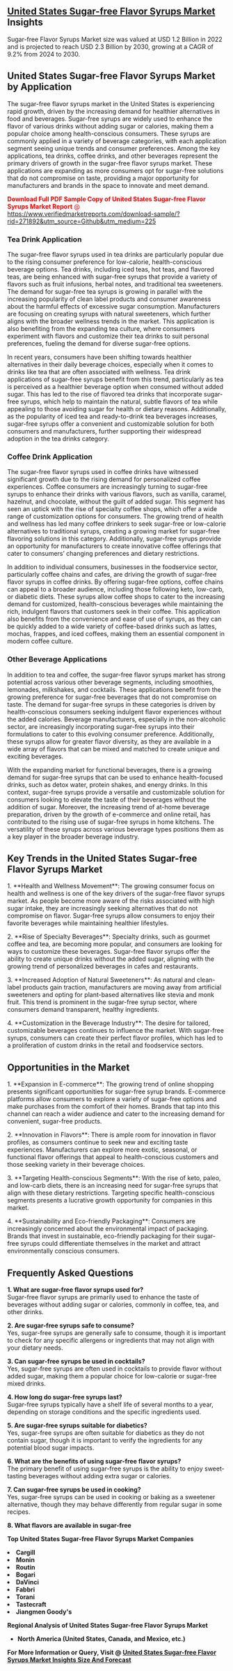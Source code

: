 <h2><a href="https://www.verifiedmarketreports.com/download-sample/?rid=271892&amp;utm_source=Github&amp;utm_medium=225" target="_blank">United States Sugar-free Flavor Syrups Market</a> Insights</h2><p>Sugar-free Flavor Syrups Market size was valued at USD 1.2 Billion in 2022 and is projected to reach USD 2.3 Billion by 2030, growing at a CAGR of 9.2% from 2024 to 2030.</p><p> <h2>United States Sugar-free Flavor Syrups Market by Application</h2> <p>The sugar-free flavor syrups market in the United States is experiencing rapid growth, driven by the increasing demand for healthier alternatives in food and beverages. Sugar-free syrups are widely used to enhance the flavor of various drinks without adding sugar or calories, making them a popular choice among health-conscious consumers. These syrups are commonly applied in a variety of beverage categories, with each application segment seeing unique trends and consumer preferences. Among the key applications, tea drinks, coffee drinks, and other beverages represent the primary drivers of growth in the sugar-free flavor syrups market. These applications are expanding as more consumers opt for sugar-free solutions that do not compromise on taste, providing a major opportunity for manufacturers and brands in the space to innovate and meet demand. <p><span class=""><span style="color: #ff0000;"><strong>Download Full PDF Sample Copy of United States Sugar-free Flavor Syrups Market Report</strong> @ </span><a href="https://www.verifiedmarketreports.com/download-sample/?rid=271892&amp;utm_source=Github&amp;utm_medium=225" target="_blank">https://www.verifiedmarketreports.com/download-sample/?rid=271892&amp;utm_source=Github&amp;utm_medium=225</a></span></p></p> <h3>Tea Drink Application</h3> <p>The sugar-free flavor syrups used in tea drinks are particularly popular due to the rising consumer preference for low-calorie, health-conscious beverage options. Tea drinks, including iced teas, hot teas, and flavored teas, are being enhanced with sugar-free syrups that provide a variety of flavors such as fruit infusions, herbal notes, and traditional tea sweeteners. The demand for sugar-free tea syrups is growing in parallel with the increasing popularity of clean label products and consumer awareness about the harmful effects of excessive sugar consumption. Manufacturers are focusing on creating syrups with natural sweeteners, which further aligns with the broader wellness trends in the market. This application is also benefiting from the expanding tea culture, where consumers experiment with flavors and customize their tea drinks to suit personal preferences, fueling the demand for diverse sugar-free options. <p>In recent years, consumers have been shifting towards healthier alternatives in their daily beverage choices, especially when it comes to drinks like tea that are often associated with wellness. Tea drink applications of sugar-free syrups benefit from this trend, particularly as tea is perceived as a healthier beverage option when consumed without added sugar. This has led to the rise of flavored tea drinks that incorporate sugar-free syrups, which help to maintain the natural, subtle flavors of tea while appealing to those avoiding sugar for health or dietary reasons. Additionally, as the popularity of iced tea and ready-to-drink tea beverages increases, sugar-free syrups offer a convenient and customizable solution for both consumers and manufacturers, further supporting their widespread adoption in the tea drinks category.</p> <h3>Coffee Drink Application</h3> <p>The sugar-free flavor syrups used in coffee drinks have witnessed significant growth due to the rising demand for personalized coffee experiences. Coffee consumers are increasingly turning to sugar-free syrups to enhance their drinks with various flavors, such as vanilla, caramel, hazelnut, and chocolate, without the guilt of added sugar. This segment has seen an uptick with the rise of specialty coffee shops, which offer a wide range of customization options for consumers. The growing trend of health and wellness has led many coffee drinkers to seek sugar-free or low-calorie alternatives to traditional syrups, creating a growing market for sugar-free flavoring solutions in this category. Additionally, sugar-free syrups provide an opportunity for manufacturers to create innovative coffee offerings that cater to consumers’ changing preferences and dietary restrictions. <p>In addition to individual consumers, businesses in the foodservice sector, particularly coffee chains and cafes, are driving the growth of sugar-free flavor syrups in coffee drinks. By offering sugar-free options, coffee chains can appeal to a broader audience, including those following keto, low-carb, or diabetic diets. These syrups allow coffee shops to cater to the increasing demand for customized, health-conscious beverages while maintaining the rich, indulgent flavors that customers seek in their coffee. This application also benefits from the convenience and ease of use of syrups, as they can be quickly added to a wide variety of coffee-based drinks such as lattes, mochas, frappes, and iced coffees, making them an essential component in modern coffee culture.</p> <h3>Other Beverage Applications</h3> <p>In addition to tea and coffee, the sugar-free flavor syrups market has strong potential across various other beverage segments, including smoothies, lemonades, milkshakes, and cocktails. These applications benefit from the growing preference for sugar-free beverages that do not compromise on taste. The demand for sugar-free syrups in these categories is driven by health-conscious consumers seeking indulgent flavor experiences without the added calories. Beverage manufacturers, especially in the non-alcoholic sector, are increasingly incorporating sugar-free syrups into their formulations to cater to this evolving consumer preference. Additionally, these syrups allow for greater flavor diversity, as they are available in a wide array of flavors that can be mixed and matched to create unique and exciting beverages. <p>With the expanding market for functional beverages, there is a growing demand for sugar-free syrups that can be used to enhance health-focused drinks, such as detox water, protein shakes, and energy drinks. In this context, sugar-free syrups provide a versatile and customizable solution for consumers looking to elevate the taste of their beverages without the addition of sugar. Moreover, the increasing trend of at-home beverage preparation, driven by the growth of e-commerce and online retail, has contributed to the rising use of sugar-free syrups in home kitchens. The versatility of these syrups across various beverage types positions them as a key player in the broader beverage industry.</p> <h2>Key Trends in the United States Sugar-free Flavor Syrups Market</h2> <p>1. **Health and Wellness Movement**: The growing consumer focus on health and wellness is one of the key drivers of the sugar-free flavor syrups market. As people become more aware of the risks associated with high sugar intake, they are increasingly seeking alternatives that do not compromise on flavor. Sugar-free syrups allow consumers to enjoy their favorite beverages while maintaining healthier lifestyles.</p> <p>2. **Rise of Specialty Beverages**: Specialty drinks, such as gourmet coffee and tea, are becoming more popular, and consumers are looking for ways to customize these beverages. Sugar-free flavor syrups offer the ability to create unique drinks without the added sugar, aligning with the growing trend of personalized beverages in cafes and restaurants.</p> <p>3. **Increased Adoption of Natural Sweeteners**: As natural and clean-label products gain traction, manufacturers are moving away from artificial sweeteners and opting for plant-based alternatives like stevia and monk fruit. This trend is prominent in the sugar-free syrup sector, where consumers demand transparent, healthy ingredients.</p> <p>4. **Customization in the Beverage Industry**: The desire for tailored, customizable beverages continues to influence the market. With sugar-free syrups, consumers can create their perfect flavor profiles, which has led to a proliferation of custom drinks in the retail and foodservice sectors.</p> <h2>Opportunities in the Market</h2> <p>1. **Expansion in E-commerce**: The growing trend of online shopping presents significant opportunities for sugar-free syrup brands. E-commerce platforms allow consumers to explore a variety of sugar-free options and make purchases from the comfort of their homes. Brands that tap into this channel can reach a wider audience and cater to the increasing demand for convenient, sugar-free products.</p> <p>2. **Innovation in Flavors**: There is ample room for innovation in flavor profiles, as consumers continue to seek new and exciting taste experiences. Manufacturers can explore more exotic, seasonal, or functional flavor offerings that appeal to health-conscious customers and those seeking variety in their beverage choices.</p> <p>3. **Targeting Health-conscious Segments**: With the rise of keto, paleo, and low-carb diets, there is an increasing need for sugar-free syrups that align with these dietary restrictions. Targeting specific health-conscious segments presents a lucrative growth opportunity for companies in this market.</p> <p>4. **Sustainability and Eco-friendly Packaging**: Consumers are increasingly concerned about the environmental impact of packaging. Brands that invest in sustainable, eco-friendly packaging for their sugar-free syrups could differentiate themselves in the market and attract environmentally conscious consumers.</p> <h2>Frequently Asked Questions</h2> <p><strong>1. What are sugar-free flavor syrups used for?</strong><br> Sugar-free flavor syrups are primarily used to enhance the taste of beverages without adding sugar or calories, commonly in coffee, tea, and other drinks.</p> <p><strong>2. Are sugar-free syrups safe to consume?</strong><br> Yes, sugar-free syrups are generally safe to consume, though it is important to check for any specific allergens or ingredients that may not align with your dietary needs.</p> <p><strong>3. Can sugar-free syrups be used in cocktails?</strong><br> Yes, sugar-free syrups are often used in cocktails to provide flavor without added sugar, making them a popular choice for low-calorie or sugar-free mixed drinks.</p> <p><strong>4. How long do sugar-free syrups last?</strong><br> Sugar-free syrups typically have a shelf life of several months to a year, depending on storage conditions and the specific ingredients used.</p> <p><strong>5. Are sugar-free syrups suitable for diabetics?</strong><br> Yes, sugar-free syrups are often suitable for diabetics as they do not contain sugar, though it is important to verify the ingredients for any potential blood sugar impacts.</p> <p><strong>6. What are the benefits of using sugar-free flavor syrups?</strong><br> The primary benefit of using sugar-free syrups is the ability to enjoy sweet-tasting beverages without adding extra sugar or calories.</p> <p><strong>7. Can sugar-free syrups be used in cooking?</strong><br> Yes, sugar-free syrups can be used in cooking or baking as a sweetener alternative, though they may behave differently from regular sugar in some recipes.</p> <p><strong>8. What flavors are available in sugar-free</p><p><strong>Top United States Sugar-free Flavor Syrups Market Companies</strong></p><div data-test-id=""><p><li>Cargill</li><li> Monin</li><li> Routin</li><li> Bogari</li><li> DaVinci</li><li> Fabbri</li><li> Torani</li><li> Tastecraft</li><li> Jiangmen Goody's</li></p><div><strong>Regional Analysis of&nbsp;United States Sugar-free Flavor Syrups Market</strong></div><ul><li dir="ltr"><p dir="ltr">North America&nbsp;(United States, Canada, and Mexico, etc.)</p></li></ul><p><strong>For More Information or Query, Visit @&nbsp;</strong><strong><a href="https://www.verifiedmarketreports.com/product/sugar-free-flavor-syrups-market/?utm_source=Github&amp;utm_medium=225" target="_blank">United States Sugar-free Flavor Syrups Market Insights Size And Forecast</a></strong></p></div>
